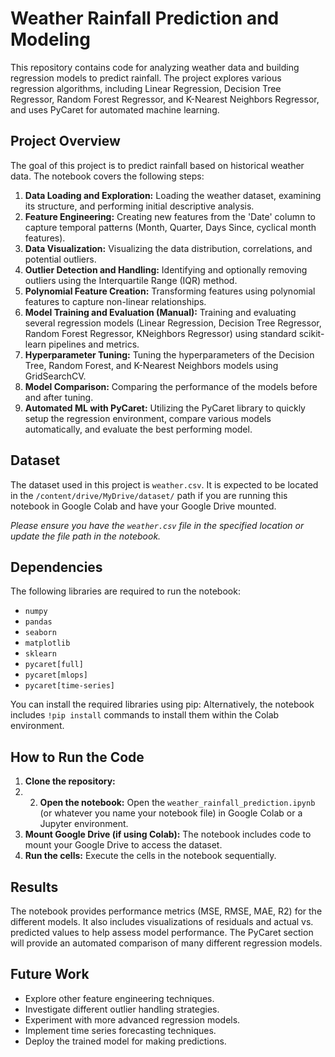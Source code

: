 # Weather Rainfall Prediction and Modeling

This repository contains code for analyzing weather data and building regression models to predict rainfall. The project explores various regression algorithms, including Linear Regression, Decision Tree Regressor, Random Forest Regressor, and K-Nearest Neighbors Regressor, and uses PyCaret for automated machine learning.

## Project Overview

The goal of this project is to predict rainfall based on historical weather data. The notebook covers the following steps:

1.  **Data Loading and Exploration:** Loading the weather dataset, examining its structure, and performing initial descriptive analysis.
2.  **Feature Engineering:** Creating new features from the 'Date' column to capture temporal patterns (Month, Quarter, Days Since, cyclical month features).
3.  **Data Visualization:** Visualizing the data distribution, correlations, and potential outliers.
4.  **Outlier Detection and Handling:** Identifying and optionally removing outliers using the Interquartile Range (IQR) method.
5.  **Polynomial Feature Creation:** Transforming features using polynomial features to capture non-linear relationships.
6.  **Model Training and Evaluation (Manual):** Training and evaluating several regression models (Linear Regression, Decision Tree Regressor, Random Forest Regressor, KNeighbors Regressor) using standard scikit-learn pipelines and metrics.
7.  **Hyperparameter Tuning:** Tuning the hyperparameters of the Decision Tree, Random Forest, and K-Nearest Neighbors models using GridSearchCV.
8.  **Model Comparison:** Comparing the performance of the models before and after tuning.
9.  **Automated ML with PyCaret:** Utilizing the PyCaret library to quickly setup the regression environment, compare various models automatically, and evaluate the best performing model.

## Dataset

The dataset used in this project is `weather.csv`. It is expected to be located in the `/content/drive/MyDrive/dataset/` path if you are running this notebook in Google Colab and have your Google Drive mounted.

*Please ensure you have the `weather.csv` file in the specified location or update the file path in the notebook.*

## Dependencies

The following libraries are required to run the notebook:

*   `numpy`
*   `pandas`
*   `seaborn`
*   `matplotlib`
*   `sklearn`
*   `pycaret[full]`
*   `pycaret[mlops]`
*   `pycaret[time-series]`

You can install the required libraries using pip:
Alternatively, the notebook includes `!pip install` commands to install them within the Colab environment.

## How to Run the Code

1.  **Clone the repository:**
2.  2.  **Open the notebook:** Open the `weather_rainfall_prediction.ipynb` (or whatever you name your notebook file) in Google Colab or a Jupyter environment.
3.  **Mount Google Drive (if using Colab):** The notebook includes code to mount your Google Drive to access the dataset.
4.  **Run the cells:** Execute the cells in the notebook sequentially.

## Results

The notebook provides performance metrics (MSE, RMSE, MAE, R2) for the different models. It also includes visualizations of residuals and actual vs. predicted values to help assess model performance. The PyCaret section will provide an automated comparison of many different regression models.

## Future Work

*   Explore other feature engineering techniques.
*   Investigate different outlier handling strategies.
*   Experiment with more advanced regression models.
*   Implement time series forecasting techniques.
*   Deploy the trained model for making predictions.
